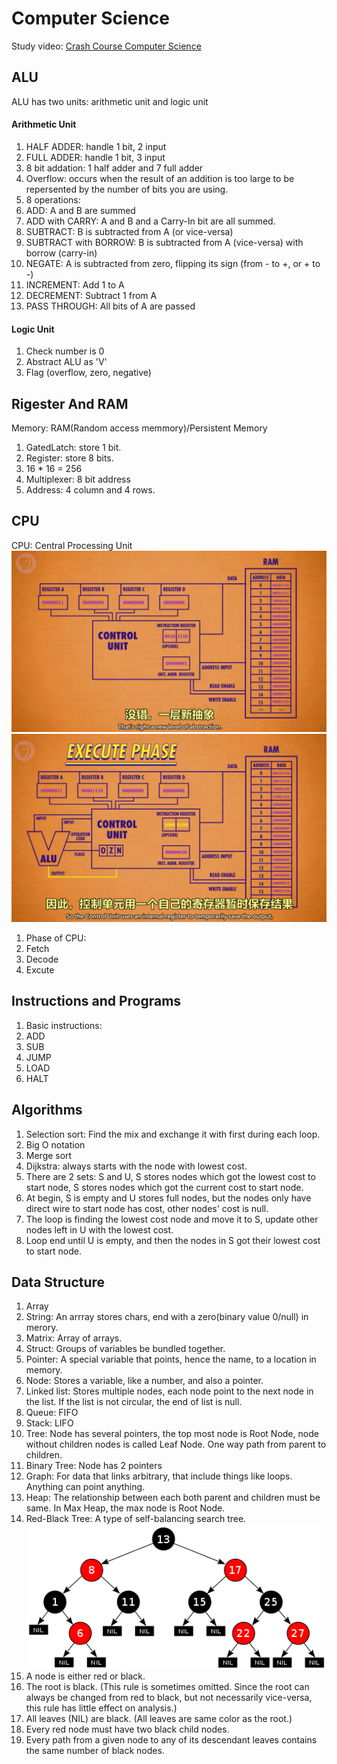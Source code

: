 # Computer Science
Study video: [Crash Course Computer Science](https://www.bilibili.com/video/BV1EW411u7th?p=1)
## ALU
ALU has two units: arithmetic unit and logic unit
#### Arithmetic Unit
1. HALF ADDER: handle 1 bit, 2 input
2. FULL ADDER: handle 1 bit, 3 input
3. 8 bit addation: 1 half adder and 7 full adder
3. Overflow: occurs when the result of an addition is too large to be repersented by the number of bits you are using.
4. 8 operations: 
 1. ADD: A and B are summed
 2. ADD with CARRY: A and B and a Carry-In bit are all summed.
 3. SUBTRACT: B is subtracted from A (or vice-versa)
 4. SUBTRACT with BORROW: B is subtracted from A (vice-versa) with borrow (carry-in)
 5. NEGATE: A is subtracted from zero, flipping its sign (from - to +, or + to -)
 6. INCREMENT: Add 1 to A
 7. DECREMENT: Subtract 1 from A
 8. PASS THROUGH: All bits of A are passed

#### Logic Unit
1. Check number is 0
2. Abstract ALU as 'V'
3. Flag (overflow, zero, negative)  

## Rigester And RAM  
Memory: RAM(Random access memmory)/Persistent Memory

1. GatedLatch: store 1 bit.
2. Register: store 8 bits.
3. 16 * 16 = 256
4. Multiplexer: 8 bit address
5. Address: 4 column and 4 rows.

## CPU
CPU: Central Processing Unit
![](./cpu.png)
![](./cpu2.png)

1. Phase of CPU:
 1. Fetch 
 2. Decode 
 3. Excute

## Instructions and Programs
1. Basic instructions:
 1. ADD 
 2. SUB 
 3. JUMP 
 4. LOAD 
 5. HALT

## Algorithms
1. Selection sort: Find the mix and exchange it with first during each loop.
2. Big O notation 
3. Merge sort 
4. Dijkstra: always starts with the node with lowest cost. 
 1. There are 2 sets: S and U, S stores nodes which got the lowest cost to start node, S stores nodes which got the current cost to start node. 
 2. At begin, S is empty and U stores full nodes, but the nodes only have direct wire to start node has cost, other nodes' cost is null. 
 3. The loop is finding the lowest cost node and move it to S, update other nodes left in U with the lowest cost. 
 4. Loop end until U is  empty, and then the nodes in S got their lowest cost to start node. 

 
## Data Structure
 1. Array 
 2. String: An arrray stores chars, end with a zero(binary value 0/null) in merory.
 3. Matrix: Array of arrays. 
 4. Struct: Groups of variables be bundled together.
 5. Pointer: A special variable that points, hence the name, to a location in memory. 
 6. Node: Stores a variable, like a number, and also a pointer.
 7. Linked list: Stores multiple nodes, each node point to the next node in the list. If the list is not circular, the end of list is null.
 8. Queue: FIFO
 9. Stack: LIFO
 10. Tree: Node has several pointers, the top most node is Root Node, node without children nodes is called Leaf Node. One way path from parent to children.
 11. Binary Tree: Node has 2 pointers
 12. Graph: For data that links arbitrary, that include things like loops. Anything can point anything. 
 13. Heap: The relationship between each both parent and children must be same. In Max Heap, the max node is Root Node. 
 14. Red-Black Tree: A type of self-balancing search tree.
![](Red-black_tree_example.png)
   1. A node is either red or black.
   2. The root is black. (This rule is sometimes omitted. Since the root can always be changed from red to black, but not necessarily vice-versa, this rule has little effect on analysis.)
   3. All leaves (NIL) are black. (All leaves are same color as the root.)
   4. Every red node must have two black child nodes.
   5. Every path from a given node to any of its descendant leaves contains the same number of black nodes.


 
